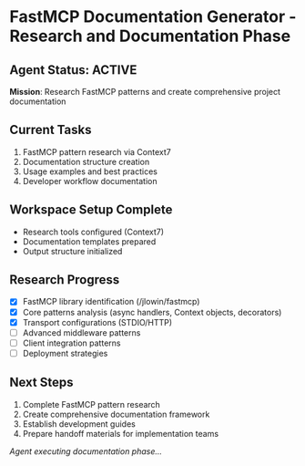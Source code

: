 # FastMCP Documentation Generator - Research and Documentation Phase

## Agent Status: ACTIVE
**Mission**: Research FastMCP patterns and create comprehensive project documentation

## Current Tasks
1. FastMCP pattern research via Context7
2. Documentation structure creation
3. Usage examples and best practices
4. Developer workflow documentation

## Workspace Setup Complete
- Research tools configured (Context7)
- Documentation templates prepared
- Output structure initialized

## Research Progress
- [x] FastMCP library identification (/jlowin/fastmcp)
- [x] Core patterns analysis (async handlers, Context objects, decorators)
- [x] Transport configurations (STDIO/HTTP)
- [ ] Advanced middleware patterns
- [ ] Client integration patterns
- [ ] Deployment strategies

## Next Steps
1. Complete FastMCP pattern research
2. Create comprehensive documentation framework
3. Establish development guides
4. Prepare handoff materials for implementation teams

*Agent executing documentation phase...*